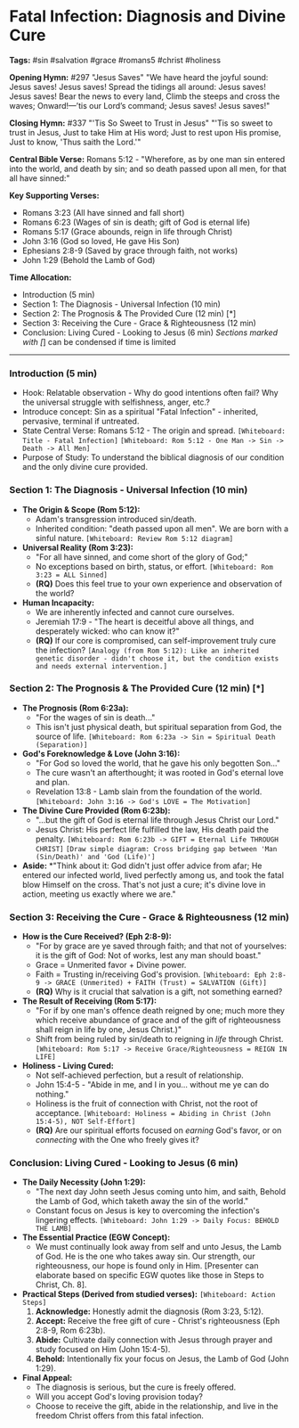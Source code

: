 # Fatal Infection: Diagnosis and Divine Cure

**Tags:** #sin #salvation #grace #romans5 #christ #holiness

**Opening Hymn:** #297 "Jesus Saves"
"We have heard the joyful sound: Jesus saves! Jesus saves! Spread the tidings all around: Jesus saves! Jesus saves! Bear the news to every land, Climb the steeps and cross the waves; Onward!—’tis our Lord’s command; Jesus saves! Jesus saves!"

**Closing Hymn:** #337 "'Tis So Sweet to Trust in Jesus"
"'Tis so sweet to trust in Jesus, Just to take Him at His word; Just to rest upon His promise, Just to know, 'Thus saith the Lord.'"

**Central Bible Verse:** Romans 5:12 - "Wherefore, as by one man sin entered into the world, and death by sin; and so death passed upon all men, for that all have sinned:"

**Key Supporting Verses:**
*   Romans 3:23 (All have sinned and fall short)
*   Romans 6:23 (Wages of sin is death; gift of God is eternal life)
*   Romans 5:17 (Grace abounds, reign in life through Christ)
*   John 3:16 (God so loved, He gave His Son)
*   Ephesians 2:8-9 (Saved by grace through faith, not works)
*   John 1:29 (Behold the Lamb of God)

**Time Allocation:**
- Introduction (5 min)
- Section 1: The Diagnosis - Universal Infection (10 min)
- Section 2: The Prognosis & The Provided Cure (12 min) [*]
- Section 3: Receiving the Cure - Grace & Righteousness (12 min)
- Conclusion: Living Cured - Looking to Jesus (6 min)
*Sections marked with [*] can be condensed if time is limited

---

### Introduction (5 min)
-   Hook: Relatable observation - Why do good intentions often fail? Why the universal struggle with selfishness, anger, etc.?
-   Introduce concept: Sin as a spiritual "Fatal Infection" - inherited, pervasive, terminal if untreated.
-   State Central Verse: Romans 5:12 - The origin and spread.
    `[Whiteboard: Title - Fatal Infection]`
    `[Whiteboard: Rom 5:12 - One Man -> Sin -> Death -> All Men]`
-   Purpose of Study: To understand the biblical diagnosis of our condition and the only divine cure provided.

### Section 1: The Diagnosis - Universal Infection (10 min)
-   **The Origin & Scope (Rom 5:12):**
    -   Adam's transgression introduced sin/death.
    -   Inherited condition: "death passed upon all men". We are born with a sinful nature.
    `[Whiteboard: Review Rom 5:12 diagram]`
-   **Universal Reality (Rom 3:23):**
    -   "For all have sinned, and come short of the glory of God;"
    -   No exceptions based on birth, status, or effort.
    `[Whiteboard: Rom 3:23 = ALL Sinned]`
    -   **(RQ)** Does this feel true to your own experience and observation of the world?
-   **Human Incapacity:**
    -   We are inherently infected and cannot cure ourselves.
    -   Jeremiah 17:9 - "The heart is deceitful above all things, and desperately wicked: who can know it?"
    -   **(RQ)** If our core is compromised, can self-improvement truly cure the infection?
    `[Analogy (from Rom 5:12): Like an inherited genetic disorder - didn't choose it, but the condition exists and needs external intervention.]`

### Section 2: The Prognosis & The Provided Cure (12 min) [*]
-   **The Prognosis (Rom 6:23a):**
    -   "For the wages of sin is death..."
    -   This isn't just physical death, but spiritual separation from God, the source of life.
    `[Whiteboard: Rom 6:23a -> Sin = Spiritual Death (Separation)]`
-   **God's Foreknowledge & Love (John 3:16):**
    -   "For God so loved the world, that he gave his only begotten Son..."
    -   The cure wasn't an afterthought; it was rooted in God's eternal love and plan.
    -   Revelation 13:8 - Lamb slain from the foundation of the world.
    `[Whiteboard: John 3:16 -> God's LOVE = The Motivation]`
-   **The Divine Cure Provided (Rom 6:23b):**
    -   "...but the gift of God is eternal life through Jesus Christ our Lord."
    -   Jesus Christ: His perfect life fulfilled the law, His death paid the penalty.
    `[Whiteboard: Rom 6:23b -> GIFT = Eternal Life THROUGH CHRIST]`
    `[Draw simple diagram: Cross bridging gap between 'Man (Sin/Death)' and 'God (Life)']`
-   **Aside:** *"Think about it: God didn't just offer advice from afar; He entered our infected world, lived perfectly among us, and took the fatal blow Himself on the cross. That's not just a cure; it's divine love in action, meeting us exactly where we are."

### Section 3: Receiving the Cure - Grace & Righteousness (12 min)
-   **How is the Cure Received? (Eph 2:8-9):**
    -   "For by grace are ye saved through faith; and that not of yourselves: it is the gift of God: Not of works, lest any man should boast."
    -   Grace = Unmerited favor + Divine power.
    -   Faith = Trusting in/receiving God's provision.
    `[Whiteboard: Eph 2:8-9 -> GRACE (Unmerited) + FAITH (Trust) = SALVATION (Gift)]`
    -   **(RQ)** Why is it crucial that salvation is a gift, not something earned?
-   **The Result of Receiving (Rom 5:17):**
    -   "For if by one man's offence death reigned by one; much more they which receive abundance of grace and of the gift of righteousness shall reign in life by one, Jesus Christ.)"
    -   Shift from being ruled by sin/death to reigning in *life* through Christ.
    `[Whiteboard: Rom 5:17 -> Receive Grace/Righteousness = REIGN IN LIFE]`
-   **Holiness - Living Cured:**
    -   Not self-achieved perfection, but a result of relationship.
    -   John 15:4-5 - "Abide in me, and I in you... without me ye can do nothing."
    -   Holiness is the fruit of connection with Christ, not the root of acceptance.
    `[Whiteboard: Holiness = Abiding in Christ (John 15:4-5), NOT Self-Effort]`
    -   **(RQ)** Are our spiritual efforts focused on *earning* God's favor, or on *connecting* with the One who freely gives it?

### Conclusion: Living Cured - Looking to Jesus (6 min)
-   **The Daily Necessity (John 1:29):**
    -   "The next day John seeth Jesus coming unto him, and saith, Behold the Lamb of God, which taketh away the sin of the world."
    -   Constant focus on Jesus is key to overcoming the infection's lingering effects.
    `[Whiteboard: John 1:29 -> Daily Focus: BEHOLD THE LAMB]`
-   **The Essential Practice (EGW Concept):**
    -   We must continually look away from self and unto Jesus, the Lamb of God. He is the one who takes away sin. Our strength, our righteousness, our hope is found only in Him. [Presenter can elaborate based on specific EGW quotes like those in Steps to Christ, Ch. 8].
-   **Practical Steps (Derived from studied verses):**
    `[Whiteboard: Action Steps]`
    1.  **Acknowledge:** Honestly admit the diagnosis (Rom 3:23, 5:12).
    2.  **Accept:** Receive the free gift of cure - Christ's righteousness (Eph 2:8-9, Rom 6:23b).
    3.  **Abide:** Cultivate daily connection with Jesus through prayer and study focused on Him (John 15:4-5).
    4.  **Behold:** Intentionally fix your focus on Jesus, the Lamb of God (John 1:29).
-   **Final Appeal:**
    -   The diagnosis is serious, but the cure is freely offered.
    -   Will you accept God's loving provision today?
    -   Choose to receive the gift, abide in the relationship, and live in the freedom Christ offers from this fatal infection.